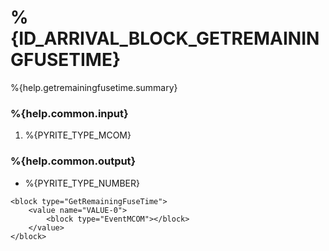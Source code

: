 # %{ID_ARRIVAL_BLOCK_GETREMAININGFUSETIME}

%{help.getremainingfusetime.summary}

### %{help.common.input}

1. %{PYRITE_TYPE_MCOM}

### %{help.common.output}

-   %{PYRITE_TYPE_NUMBER}

```
<block type="GetRemainingFuseTime">
    <value name="VALUE-0">
        <block type="EventMCOM"></block>
    </value>
</block>
```